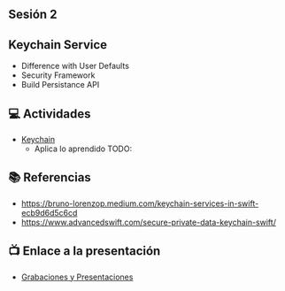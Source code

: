 Sesión 2
-

## Keychain Service
- Difference with User Defaults
- Security Framework
- Build Persistance API

## 💻 Actividades
- [Keychain](https://leetcode.com/playground/)
    - Aplica lo aprendido TODO:

## 📚 Referencias
- https://bruno-lorenzop.medium.com/keychain-services-in-swift-ecb9d6d5c6cd
- https://www.advancedswift.com/secure-private-data-keychain-swift/

## 📺 Enlace a la presentación 
- [Grabaciones y Presentaciones](/Grabaciones_y_Presentaciones.md)
